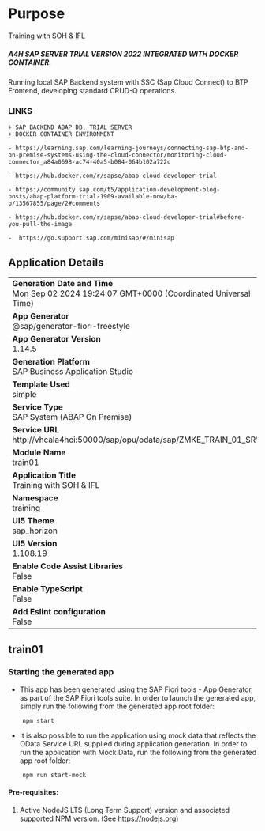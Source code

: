 # Purpose
Training with SOH &amp; IFL

##### A4H SAP SERVER TRIAL VERSION 2022 INTEGRATED WITH DOCKER CONTAINER.
Running local SAP Backend system with SSC (Sap Cloud Connect) to BTP Frontend, developing standard CRUD-Q operations. 

### LINKS 
	+ SAP BACKEND ABAP DB, TRIAL SERVER
	+ DOCKER CONTAINER ENVIRONMENT

	- https://learning.sap.com/learning-journeys/connecting-sap-btp-and-on-premise-systems-using-the-cloud-connector/monitoring-cloud-connector_a84a0698-ac74-40a5-b084-064b102a722c

	- https://hub.docker.com/r/sapse/abap-cloud-developer-trial

	- https://community.sap.com/t5/application-development-blog-posts/abap-platform-trial-1909-available-now/ba-p/13567855/page/2#comments

	- https://hub.docker.com/r/sapse/abap-cloud-developer-trial#before-you-pull-the-image

	-  https://go.support.sap.com/minisap/#/minisap 

## Application Details
|               |
| ------------- |
|**Generation Date and Time**<br>Mon Sep 02 2024 19:24:07 GMT+0000 (Coordinated Universal Time)|
|**App Generator**<br>@sap/generator-fiori-freestyle|
|**App Generator Version**<br>1.14.5|
|**Generation Platform**<br>SAP Business Application Studio|
|**Template Used**<br>simple|
|**Service Type**<br>SAP System (ABAP On Premise)|
|**Service URL**<br>http://vhcala4hci:50000/sap/opu/odata/sap/ZMKE_TRAIN_01_SRV|
|**Module Name**<br>train01|
|**Application Title**<br>Training with SOH &amp; IFL|
|**Namespace**<br>training|
|**UI5 Theme**<br>sap_horizon|
|**UI5 Version**<br>1.108.19|
|**Enable Code Assist Libraries**<br>False|
|**Enable TypeScript**<br>False|
|**Add Eslint configuration**<br>False|

## train01

### Starting the generated app

-   This app has been generated using the SAP Fiori tools - App Generator, as part of the SAP Fiori tools suite.  In order to launch the generated app, simply run the following from the generated app root folder:

```
    npm start
```

- It is also possible to run the application using mock data that reflects the OData Service URL supplied during application generation.  In order to run the application with Mock Data, run the following from the generated app root folder:

```
    npm run start-mock
```

#### Pre-requisites:

1. Active NodeJS LTS (Long Term Support) version and associated supported NPM version.  (See https://nodejs.org)


